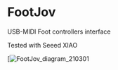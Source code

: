 # FootJov
USB-MIDI Foot controllers interface

Tested with Seeed XIAO 

[![FootJov_diagram_210301](https://user-images.githubusercontent.com/7828838/109468528-0d3f0a00-7ab0-11eb-9765-93f9f8907ecf.jpg)
